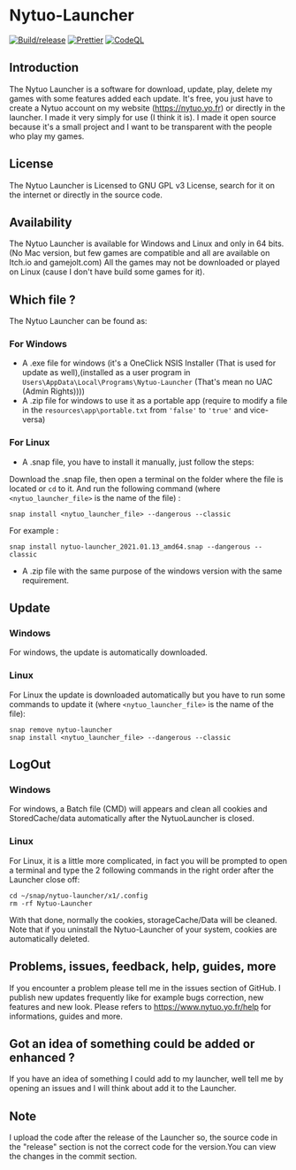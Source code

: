 # Nytuo-Launcher

[![Build/release](https://github.com/Nytuo/Nytuo-Launcher/actions/workflows/build.yml/badge.svg)](https://github.com/Nytuo/Nytuo-Launcher/actions/workflows/build.yml)
[![Prettier](https://github.com/Nytuo/Nytuo-Launcher/actions/workflows/prettier.yml/badge.svg)](https://github.com/Nytuo/Nytuo-Launcher/actions/workflows/prettier.yml)
[![CodeQL](https://github.com/Nytuo/Nytuo-Launcher/actions/workflows/codeql-analysis.yml/badge.svg)](https://github.com/Nytuo/Nytuo-Launcher/actions/workflows/codeql-analysis.yml)

## Introduction

The Nytuo Launcher is a software for download, update, play, delete my games with some features added each update.
It's free, you just have to create a Nytuo account on my website (https://nytuo.yo.fr) or directly in the launcher.
I made it very simply for use (I think it is).
I made it open source because it's a small project and I want to be transparent with the people who play my games.

## License

The Nytuo Launcher is Licensed to GNU GPL v3 License, search for it on the internet or directly in the source code.

## Availability

The Nytuo Launcher is available for Windows and Linux and only in 64 bits. (No Mac version, but few games are compatible and all are available on Itch.io and gamejolt.com)
All the games may not be downloaded or played on Linux (cause I don't have build some games for it).

## Which file ?

The Nytuo Launcher can be found as:

### For Windows

- A .exe file for windows (it's a OneClick NSIS Installer (That is used for update as well),(installed as a user program in `Users\AppData\Local\Programs\Nytuo-Launcher` (That's mean no UAC (Admin Rights))))
- A .zip file for windows to use it as a portable app (require to modify a file in the `resources\app\portable.txt` from `'false'` to `'true'` and vice-versa)

### For Linux

- A .snap file, you have to install it manually, just follow the steps:

Download the .snap file, then open a terminal on the folder where the file is located or `cd` to it. And run the following command (where `<nytuo_launcher_file>` is the name of the file) :

```
snap install <nytuo_launcher_file> --dangerous --classic
```

For example :

```
snap install nytuo-launcher_2021.01.13_amd64.snap --dangerous --classic
```

- A .zip file with the same purpose of the windows version with the same requirement.

## Update

### Windows

For windows, the update is automatically downloaded.

### Linux

For Linux the update is downloaded automatically but you have to run some commands to update it (where `<nytuo_launcher_file>` is the name of the file):

```
snap remove nytuo-launcher
snap install <nytuo_launcher_file> --dangerous --classic
```

## LogOut

### Windows

For windows, a Batch file (CMD) will appears and clean all cookies and StoredCache/data automatically after the NytuoLauncher is closed.

### Linux

For Linux, it is a little more complicated, in fact you will be prompted to open a terminal and type the 2 following commands in the right order after the Launcher close off:

```
cd ~/snap/nytuo-launcher/x1/.config
rm -rf Nytuo-Launcher
```

With that done, normally the cookies, storageCache/Data will be cleaned. Note that if you uninstall the Nytuo-Launcher of your system, cookies are automatically deleted.

## Problems, issues, feedback, help, guides, more

If you encounter a problem please tell me in the issues section of GitHub.
I publish new updates frequently like for example bugs correction, new features and new look.
Please refers to https://www.nytuo.yo.fr/help for informations, guides and more.

## Got an idea of something could be added or enhanced ?

If you have an idea of something I could add to my launcher, well tell me by opening an issues and I will think about add it to the Launcher.

## Note

I upload the code after the release of the Launcher so, the source code in the "release" section is not the correct code for the version.You can view the changes in the commit section.
